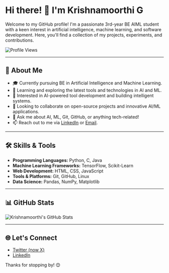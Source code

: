 # Hi there! 👋 I'm Krishnamoorthi G

Welcome to my GitHub profile! I'm a passionate 3rd-year BE AIML student with a keen interest in artificial intelligence, machine learning, and software development. Here, you'll find a collection of my projects, experiments, and contributions.

![Profile Views](https://komarev.com/ghpvc/?username=gkrishna247&color=blue)

---

## 🚀 About Me

- 🎓 Currently pursuing BE in Artificial Intelligence and Machine Learning.
- 🌱 Learning and exploring the latest tools and technologies in AI and ML.
- 💼 Interested in AI-powered tool development and building intelligent systems.
- 👯 Looking to collaborate on open-source projects and innovative AI/ML applications.
- 💬 Ask me about AI, ML, Git, GitHub, or anything tech-related!
- 📫 Reach out to me via [LinkedIn](https://linkedin.com/in/gkrishna247) or [Email](mailto:krishnamoorthitech2224@gmail.com).

---

## 🛠️ Skills & Tools

- **Programming Languages:** Python, C, Java
- **Machine Learning Frameworks:** TensorFlow, Scikit-Learn
- **Web Development:** HTML, CSS, JavaScript
- **Tools & Platforms:** Git, GitHub, Linux
- **Data Science:** Pandas, NumPy, Matplotlib

---

## 📊 GitHub Stats

![Krishnamoorthi's GitHub Stats](https://github-readme-stats.vercel.app/api?username=gkrishna247&show_icons=true&theme=radical)

---

## 🌐 Let's Connect
- [Twitter (now X)](https://twitter.com/gkrishna247)
- [LinkedIn](https://linkedin.com/in/gkrishna247)

Thanks for stopping by! 😊